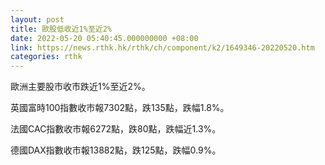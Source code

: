 ```yaml
---
layout: post
title: 歐股低收近1%至近2%
date: 2022-05-20 05:40:45.000000000 +08:00
link: https://news.rthk.hk/rthk/ch/component/k2/1649346-20220520.htm
categories: rthk
---
```


歐洲主要股市收市跌近1%至近2%。

英國富時100指數收市報7302點，跌135點，跌幅1.8%。

法國CAC指數收市報6272點，跌80點，跌幅近1.3%。

德國DAX指數收市報13882點，跌125點，跌幅0.9%。
